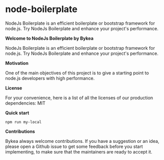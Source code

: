 # node-boilerplate
NodeJs Boilerplate is an efficient boilerplate or bootstrap framework for node.js. Try NodeJs Boilerplate and enhance your project's performance.


**Welcome to NodeJs Boilerplate by Bykea**

NodeJs Boilerplate is an efficient boilerplate or bootstrap framework for node.js. Try NodeJs Boilerplate and enhance your project's performance.


**Motivation**

One of the main objectives of this project is to give a starting point to node.js developers with high performance. 


**License**

For your convenience, here is a list of all the licenses of our production dependencies:
MIT


**Quick start**

    npm run my-local



**Contributions**

Bykea always welcome contributions. If you have a suggestion or an idea, please open a Github issue to get some feedback before you start implementing, to make sure that the maintainers are ready to accept it.
